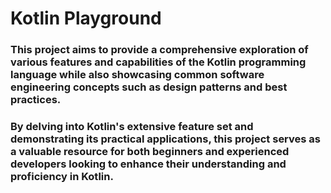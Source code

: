 # Kotlin Playground

### This project aims to provide a comprehensive exploration of various features and capabilities of the Kotlin programming language while also showcasing common software engineering concepts such as design patterns and best practices.

### By delving into Kotlin's extensive feature set and demonstrating its practical applications, this project serves as a valuable resource for both beginners and experienced developers looking to enhance their understanding and proficiency in Kotlin.
 
